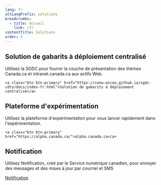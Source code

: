 ```yaml
---
lang: fr
altLangPrefix: solutions
breadcrumbs:
  - title: Accueil
    link: /fr
contentTitle: Solutions
order: 5
---
```

<section class="gc-srvinfo mrgn-bttm-lg">
 <div class="row">
  <div class="wb-eqht">
   <section class="col-md-12">
    <h2>Solution de gabarits à déploiement centralisé</h2>
    <p>Utilisez la SGDC pour fournir la couche de présentation des thèmes Canada.ca et intranet.canada.ca aux actifs Web.</p>

    <a class="btn btn-primary" href="https://cenw-wscoe.github.io/sgdc-cdts/docs/index-fr.html">Solution de gabarits à déploiement centralisé</a>

   </section>
   <section class="col-md-12">
    <h2>Plateforme d'expérimentation</h2>
    <p>
    Utilisez la plateforme d'expérimentation pour vous lancer rapidement dans l'expérimentation.
    </p>

    <a class="btn btn-primary" href="https://alpha.canada.ca/">alpha.canada.ca</a>

   </section>
   <section class="col-md-12">
    <h2>Notification</h2>
    <p>
    Utilisez Notification, créé par le Service numérique canadien, pour envoyer des messages et des mises à jour par courriel et SMS
    </p>
    <a class="btn btn-primary" href="https://notification.alpha.canada.ca/">Notification</a>
   </section>
  </div>
 </div>
</section>
